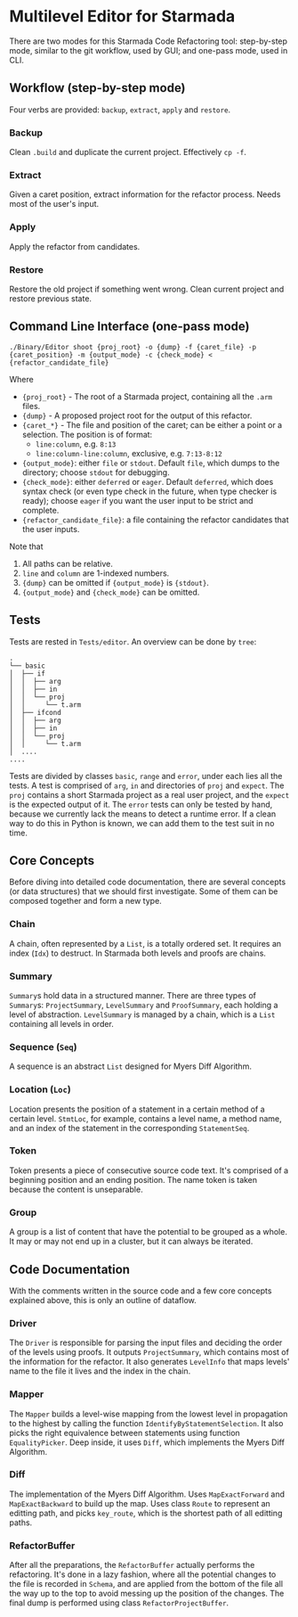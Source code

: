 # Multilevel Editor for Starmada

There are two modes for this Starmada Code Refactoring tool: step-by-step mode, similar to the git workflow, used by GUI; and one-pass mode, used in CLI.

## Workflow (step-by-step mode)

Four verbs are provided: `backup`, `extract`, `apply` and `restore`. 

### Backup

Clean `.build` and duplicate the current project. Effectively `cp -f`.

### Extract

Given a caret position, extract information for the refactor process. Needs most of the user's input.

### Apply

Apply the refactor from candidates.

### Restore

Restore the old project if something went wrong. Clean current project and restore previous state.

## Command Line Interface (one-pass mode)

```
./Binary/Editor shoot {proj_root} -o {dump} -f {caret_file} -p {caret_position} -m {output_mode} -c {check_mode} < {refactor_candidate_file}
```

Where

- `{proj_root}` - The root of a Starmada project, containing all the `.arm` files.
- `{dump}` - A proposed project root for the output of this refactor.
- `{caret_*}` - The file and position of the caret; can be either a point or a selection. The position is of format:
  - `line:column`, e.g. `8:13`
  - `line:column-line:column`, exclusive, e.g. `7:13-8:12`
- `{output_mode}`: either `file` or `stdout`. Default `file`, which dumps to the directory; choose `stdout` for debugging.
- `{check_mode}`: either `deferred` or `eager`. Default `deferred`, which does syntax check (or even type check in the future, when type checker is ready); choose `eager` if you want the user input to be strict and complete.
- `{refactor_candidate_file}`: a file containing the refactor candidates that the user inputs.

Note that

1. All paths can be relative.
2. `line` and `column` are 1-indexed numbers.
3. `{dump}` can be omitted if `{output_mode}` is `{stdout}`.
4. `{output_mode}` and `{check_mode}` can be omitted.

## Tests

Tests are rested in `Tests/editor`. An overview can be done by `tree`:

```
.
└── basic
│  ├── if
│  │  ├── arg
│  │  ├── in
│  │  └── proj
│  │     └── t.arm
│  ├── ifcond
│  │  ├── arg
│  │  ├── in
│  │  └── proj
│  │     └── t.arm
│  ....
....
```

Tests are divided by classes `basic`, `range` and `error`, under each lies all the tests. A test is comprised of `arg`, `in` and directories of `proj` and `expect`. The `proj` contains a short Starmada project as a real user project, and the `expect` is the expected output of it. The `error` tests can only be tested by hand, because we currently lack the means to detect a runtime error. If a clean way to do this in Python is known, we can add them to the test suit in no time. 

## Core Concepts

Before diving into detailed code documentation, there are several concepts (or data structures) that we should first investigate. Some of them can be composed together and form a new type.

### Chain

A chain, often represented by a `List`, is a totally ordered set. It requires an index (`Idx`) to destruct. In Starmada both levels and proofs are chains.

### Summary

`Summary`s hold data in a structured manner. There are three types of `Summary`s: `ProjectSummary`, `LevelSummary` and `ProofSummary`, each holding a level of abstraction. `LevelSummary` is managed by a chain, which is a `List` containing all levels in order.

### Sequence (`Seq`)

A sequence is an abstract `List` designed for Myers Diff Algorithm.

### Location (`Loc`)

Location presents the position of a statement in a certain method of a certain level. `StmtLoc`, for example, contains a level name, a method name, and an index of the statement in the corresponding `StatementSeq`.

### Token

Token presents a piece of consecutive source code text. It's comprised of a beginning position and an ending position. The name token is taken because the content is unseparable.

### Group

A group is a list of content that have the potential to be grouped as a whole. It may or may not end up in a cluster, but it can always be iterated.

## Code Documentation

With the comments written in the source code and a few core concepts explained above, this is only an outline of dataflow.

### Driver

The `Driver` is responsible for parsing the input files and deciding the order of the levels using proofs. It outputs `ProjectSummary`, which contains most of the information for the refactor. It also generates `LevelInfo` that maps levels' name to the file it lives and the index in the chain.

### Mapper

The `Mapper` builds a level-wise mapping from the lowest level in propagation to the highest by calling the function `IdentifyByStatementSelection`. It also picks the right equivalence between statements using function `EqualityPicker`. Deep inside, it uses `Diff`, which implements the Myers Diff Algorithm.

### Diff

The implementation of the Myers Diff Algorithm. Uses `MapExactForward` and `MapExactBackward` to build up the map. Uses class `Route` to represent an editting path, and picks `key_route`, which is the shortest path of all editting paths.

### RefactorBuffer

After all the preparations, the `RefactorBuffer` actually performs the refactoring. It's done in a lazy fashion, where all the potential changes to the file is recorded in `Schema`, and are applied from the bottom of the file all the way up to the top to avoid messing up the position of the changes. The final dump is performed using class `RefactorProjectBuffer`.
